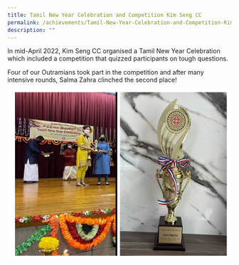 ```yaml
---
title: Tamil New Year Celebration and Competition Kim Seng CC
permalink: /achievements/Tamil-New-Year-Celebration-and-Competition-Kim-Seng-CC/
description: ""
---
```

In mid-April 2022, Kim Seng CC organised a Tamil New Year Celebration which included a competition that quizzed participants on tough questions.  
  
Four of our Outramians took part in the competition and after many intensive rounds, Salma Zahra clinched the second place!

![](/images/Achievements/2022/Tamil%20New%20Year%20Celebration/T01.png)